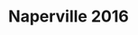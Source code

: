 ---
title: Naperville 2016
showTitle: true
image: /img/photos/leaves.jpg
materials:
description: Some description of the drawing
---